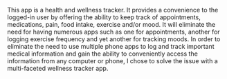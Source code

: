 This app is a health and wellness tracker. It provides a convenience to the logged-in user by offering the ability to keep track of appointments, medications, pain, food intake, 
exercise and/or mood. It will eliminate the need for having numerous apps such as one for appointments, another for logging exercise frequency and yet another for tracking 
moods. 
In order to eliminate the need to use multiple phone apps to log and track important medical information and gain the ability to conveniently access the information from any 
computer or phone, I chose to solve the issue with a multi-faceted wellness tracker app.
